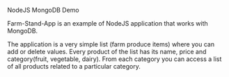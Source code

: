 NodeJS MongoDB Demo

Farm-Stand-App is an example of NodeJS application that works with MongoDB.

The application is a very simple list (farm produce items) where you can add or delete values.
Every product of the list has its name, price and category(fruit, vegetable, dairy). From each category you can access a list of all products related to a particular category. 
